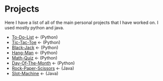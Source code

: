# Projects

Here I have a list of all of the main personal projects that I have worked on. I used mostly python and java.

* [To-Do-List](https://github.com/ahmadawadalla/PersonalProjects/blob/main/ToDoList.py)                       <-      (Python)
* [Tic-Tac-Toe](https://github.com/ahmadawadalla/PersonalProjects/blob/main/TicTacToe.py)                     <-      (Python)
* [Black-Jack](https://github.com/ahmadawadalla/PersonalProjects/blob/main/BlackJack.py)                      <-      (Python)
* [Hang-Man](https://github.com/ahmadawadalla/PersonalProjects/blob/main/HangMan.py)                          <-      (Python)
* [Math-Quiz](https://github.com/ahmadawadalla/PersonalProjects/blob/main/MathQuiz.py)                        <-      (Python)
* [Day-Of-The-Month](https://github.com/ahmadawadalla/PersonalProjects/blob/main/DayOfMonth.py)               <-      (Python)
* [Rock-Paper-Scissors](https://github.com/ahmadawadalla/PersonalProjects/blob/main/RockPaperScissors.java)   <-      (Java)
* [Slot-Machine](https://github.com/ahmadawadalla/PersonalProjects/blob/main/SlotMachine.java)                <-      (Java)

